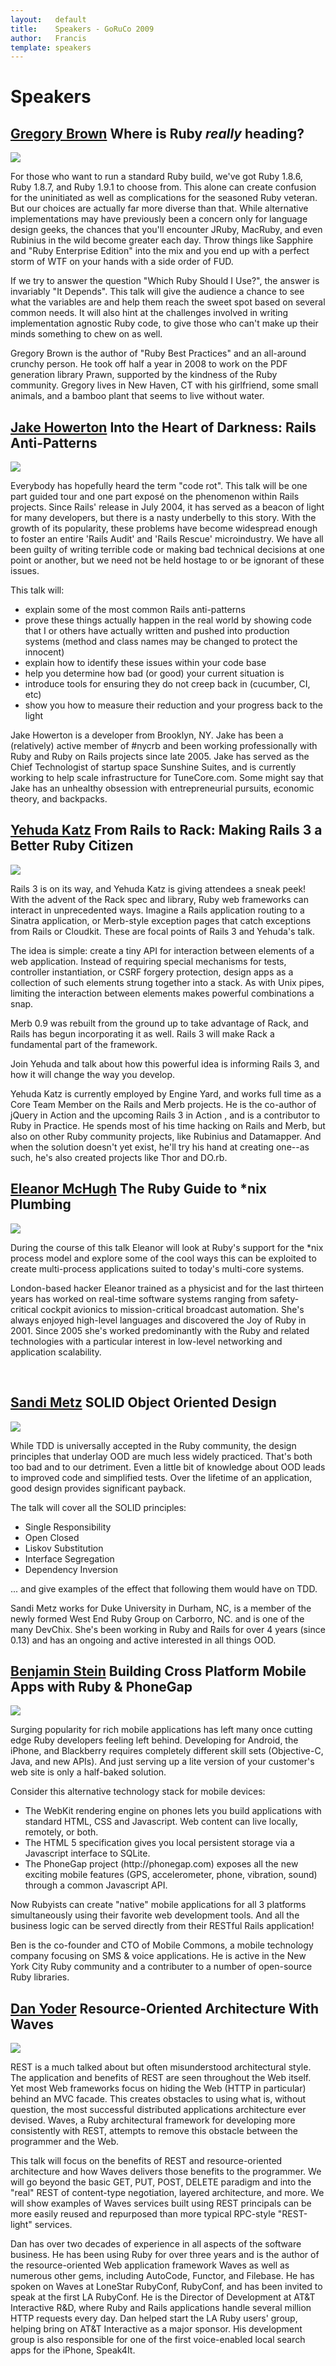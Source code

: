 ```yaml
---
layout:   default
title:    Speakers - GoRuCo 2009
author:   Francis
template: speakers
---
```


Speakers
=====

<a name="brown"></a>

## [Gregory Brown](http://blog.majesticseacreature.com/) Where is Ruby *really* heading?

<div class="headshot">
<img src="/images/greg_brown.png">
</div>

For those who want to run a standard Ruby build, we've got Ruby 1.8.6,
Ruby 1.8.7, and Ruby 1.9.1 to choose from.  This alone can create
confusion for the uninitiated as well as complications for the
seasoned Ruby veteran.   But our choices are actually far more diverse
than that.   While alternative implementations may have previously
been a concern only for language design geeks, the chances that you'll
encounter JRuby, MacRuby, and even Rubinius in the wild become greater
each day.  Throw things like Sapphire and "Ruby Enterprise Edition"
into the mix and you end up with a perfect storm of WTF on your hands
with a side order of FUD.

If we try to answer the question "Which Ruby Should I Use?", the
answer is invariably "It Depends".  This talk will give the audience a
chance to see what the variables are and help them reach the sweet
spot based on several common needs.  It will also hint at the
challenges involved in writing implementation agnostic Ruby code, to
give those who can't make up their minds something to chew on as well.

Gregory Brown is the author of "Ruby Best Practices" and an
all-around crunchy person.  He took off half a year in 2008 to work on
the PDF generation library Prawn, supported by the kindness of the
Ruby community.  Gregory lives in New Haven, CT with his girlfriend,
some small animals, and a bamboo plant that seems to live without
water.


<a name="howerton"></a>

## [Jake Howerton](http://jake.howmeta.com/) Into the Heart of Darkness: Rails Anti-Patterns

<div class="headshot">
<img src="/images/jake_howerton.png">
</div>

Everybody has hopefully heard the term "code rot". This talk will be
one part guided tour and one part expos&eacute; on the phenomenon within
Rails projects. Since Rails' release in July 2004, it has served as a
beacon of light for many developers, but there is a nasty underbelly
to this story. With the growth of its popularity, these problems have
become widespread enough to foster an entire 'Rails Audit' and 'Rails
Rescue' microindustry. We have all been guilty of writing terrible
code or making bad technical decisions at one point or another, but we
need not be held hostage to or be ignorant of these issues.

This talk will:

<ul class="bullets">
<li>explain some of the most common Rails anti-patterns</li>

<li>prove these things actually happen in the real world by showing code that I or others have actually written and pushed into production systems (method and class names may be changed to protect the innocent)</li>

<li>explain how to identify these issues within your code base</li>

<li>help you determine how bad (or good) your current situation is</li>

<li>introduce tools for ensuring they do not creep back in (cucumber, CI, etc)</li>

<li>show you how to measure their reduction and your progress back to the light</li>
</ul>

Jake Howerton is a developer from Brooklyn, NY. Jake has been a
(relatively) active member of #nycrb and been working professionally
with Ruby and Ruby on Rails projects since late 2005. Jake has served
as the Chief Technologist of startup space Sunshine Suites, and is
currently working to help scale infrastructure for TuneCore.com. Some
might say that Jake has an unhealthy obsession with entrepreneurial
pursuits, economic theory, and backpacks.


<a name="katz"></a>

## [Yehuda Katz](http://yehudakatz.com/) From Rails to Rack: Making Rails 3 a Better Ruby Citizen

<div class="headshot">
<img src="/images/yehuda_katz.png">
</div>

Rails 3 is on its way, and Yehuda Katz is giving attendees a sneak peek! With the advent of the Rack spec and library, Ruby web frameworks can interact in unprecedented ways. Imagine a Rails application routing to a Sinatra application, or Merb-style exception pages that catch exceptions from Rails or Cloudkit. These are focal points of Rails 3 and Yehuda's talk.

The idea is simple: create a tiny API for interaction between elements of a web application. Instead of requiring special mechanisms for tests, controller instantiation, or CSRF forgery protection, design apps as a collection of such elements strung together into a stack. As with Unix pipes, limiting the interaction between elements makes powerful combinations a snap.

Merb 0.9 was rebuilt from the ground up to take advantage of Rack, and Rails has begun incorporating it as well. Rails 3 will make Rack a fundamental part of the framework.

Join Yehuda and talk about how this powerful idea is informing Rails 3, and how it will change the way you develop.

Yehuda Katz is currently employed by Engine Yard, and works full time as a Core Team Member on the Rails and Merb projects. He is the co-author of jQuery in Action and the upcoming Rails 3 in Action , and is a contributor to Ruby in Practice. He spends most of his time hacking on Rails and Merb, but also on other Ruby community projects, like Rubinius and Datamapper. And when the solution doesn't yet exist, he'll try his hand at creating one--as such, he's also created projects like Thor and DO.rb.


<a name="mchugh"></a>
## [Eleanor McHugh](http://slides.games-with-brains.net/) The Ruby Guide to \*nix Plumbing

<div class="headshot">
<img src="/images/eleanor_mchugh.png">
</div>

During the course of this talk Eleanor will look at Ruby's support for the \*nix process model and explore some of the cool ways this can be exploited to create multi-process applications suited to today's multi-core systems.

London-based hacker Eleanor trained as a physicist and for the last thirteen years has worked on real-time software systems ranging from safety-critical cockpit avionics to mission-critical broadcast automation. She's always enjoyed high-level languages and discovered the Joy of Ruby in 2001. Since 2005 she's worked predominantly with the Ruby and related technologies with a particular interest in low-level networking and application scalability.

<br style="clear:both" />


<a name="metz"></a>
## [Sandi Metz](http://sandimetz.com/) SOLID Object Oriented Design

<div class="headshot">
<img src="/images/sandi_metz.png">
</div>

While TDD is universally accepted in the Ruby community, the design principles that underlay OOD are much less widely practiced. That's both too bad and to our detriment.  Even a little bit of knowledge about OOD leads to improved code and simplified tests.  Over the lifetime of an application, good design provides significant payback.

The talk will cover all the SOLID principles:

<ul class="bullets">
<li>Single Responsibility</li>

<li>Open Closed</li>

<li>Liskov Substitution</li>

<li>Interface Segregation</li>

<li>Dependency Inversion</li>
</ul>

... and give examples of the effect that following them would have on TDD.

Sandi Metz works for Duke University in Durham, NC, is a member of the newly formed West End Ruby Group on Carborro, NC. and is one of the many DevChix. She's been working in Ruby and Rails for over 4 years (since 0.13) and has an ongoing and active interested in all things OOD.


<a name="stein"></a>
## [Benjamin Stein](http://benjaminste.in/) Building Cross Platform Mobile Apps with Ruby & PhoneGap 

<div class="headshot">
<img src="/images/benjamin_stein.png">
</div>

Surging popularity for rich mobile applications has left many once
cutting edge Ruby developers feeling left behind. Developing for
Android, the iPhone, and Blackberry requires completely different
skill sets (Objective-C, Java, and new APIs).  And just serving up a
lite version of your customer's web site is only a half-baked
solution.

Consider this alternative technology stack for mobile devices:
<ul class="bullets">
<li>The WebKit rendering engine on phones lets you build applications
with standard HTML, CSS and Javascript.  Web content can live locally,
remotely, or both.</li>
<li>The HTML 5 specification gives you local persistent storage via a
Javascript interface to SQLite.</li>
<li>The PhoneGap project (http://phonegap.com) exposes all the new
exciting mobile features (GPS, accelerometer, phone, vibration, sound)
through a common Javascript API.</li>
</ul>

Now Rubyists can create "native" mobile applications for all 3
platforms simultaneously using their favorite web development tools.
And all the business logic can be served directly from their RESTful
Rails application!

Ben is the co-founder and CTO of Mobile Commons, a mobile
technology company focusing on SMS & voice applications.  He is active
in the New York City Ruby community and a contributer to a number of
open-source Ruby libraries.


<a name="yoder"></a>
## [Dan Yoder](http://rubywaves.com/) Resource-Oriented Architecture With Waves

<div class="headshot">
<img src="/images/daniel_yoder.png">
</div>

REST is a much talked about but often misunderstood architectural style. The application and benefits of REST are seen throughout the Web itself. Yet most Web frameworks focus on hiding the Web (HTTP in particular) behind an MVC facade. This creates obstacles to using what is, without question, the most successful distributed applications architecture ever devised. Waves, a Ruby architectural framework for developing more consistently with REST, attempts to remove this obstacle between the programmer and the Web.

This talk will focus on the benefits of REST and resource-oriented architecture and how Waves delivers those benefits to the programmer. We will go beyond the basic GET, PUT, POST, DELETE paradigm and into the "real" REST of content-type negotiation, layered architecture, and more. We will show examples of Waves services built using REST principals can be more easily reused and repurposed than more typical RPC-style "REST-light" services.

Dan has over two decades of experience in all aspects of the software business. He has been using Ruby for over three years and is the author of the resource-oriented Web application framework Waves as well as numerous other gems, including AutoCode, Functor, and Filebase. He has spoken on Waves at LoneStar RubyConf, RubyConf, and has been invited to speak at the first LA RubyConf. He is the Director of Development at AT&T Interactive R&D, where Ruby and Rails applications handle several million HTTP requests every day. Dan helped start the LA Ruby users' group, helping bring on AT&T Interactive as a major sponsor. His development group is also responsible for one of the first voice-enabled local search apps for the iPhone, Speak4It.

